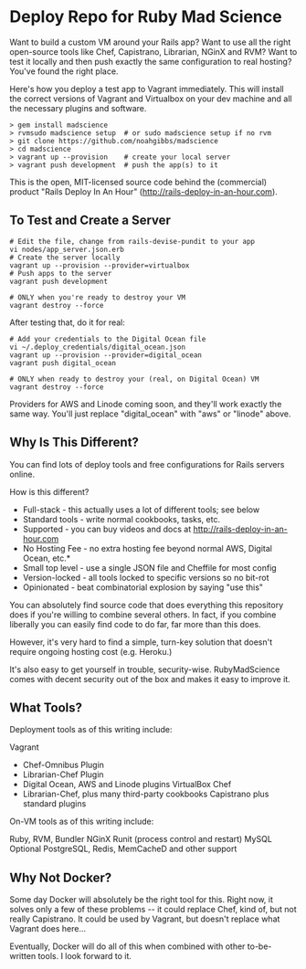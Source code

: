 # Deploy Repo for Ruby Mad Science

Want to build a custom VM around your Rails app? Want to use all the right
open-source tools like Chef, Capistrano, Librarian, NGinX and RVM? Want to
test it locally and then push exactly the same configuration to real hosting?
You've found the right place.

Here's how you deploy a test app to Vagrant immediately. This will install the
correct versions of Vagrant and Virtualbox on your dev machine and all the
necessary plugins and software.

    > gem install madscience
    > rvmsudo madscience setup  # or sudo madscience setup if no rvm
    > git clone https://github.com/noahgibbs/madscience
    > cd madscience
    > vagrant up --provision    # create your local server
    > vagrant push development  # push the app(s) to it

This is the open, MIT-licensed source code behind the (commercial) product
"Rails Deploy In An Hour" (http://rails-deploy-in-an-hour.com).

## To Test and Create a Server

    # Edit the file, change from rails-devise-pundit to your app
    vi nodes/app_server.json.erb
    # Create the server locally
    vagrant up --provision --provider=virtualbox
    # Push apps to the server
    vagrant push development

    # ONLY when you're ready to destroy your VM
    vagrant destroy --force

After testing that, do it for real:

    # Add your credentials to the Digital Ocean file
    vi ~/.deploy_credentials/digital_ocean.json
    vagrant up --provision --provider=digital_ocean
    vagrant push digital_ocean

    # ONLY when ready to destroy your (real, on Digital Ocean) VM
    vagrant destroy --force

Providers for AWS and Linode coming soon, and they'll work exactly the same
way. You'll just replace "digital_ocean" with "aws" or "linode" above.

## Why Is This Different?

You can find lots of deploy tools and free configurations for Rails servers
online.

How is this different?

* Full-stack - this actually uses a lot of different tools; see below
* Standard tools - write normal cookbooks, tasks, etc.
* Supported - you can buy videos and docs at http://rails-deploy-in-an-hour.com
* No Hosting Fee - no extra hosting fee beyond normal AWS, Digital Ocean, etc.*
* Small top level - use a single JSON file and Cheffile for most config
* Version-locked - all tools locked to specific versions so no bit-rot
* Opinionated - beat combinatorial explosion by saying "use this"

You can absolutely find source code that does everything this repository does
if you're willing to combine several others. In fact, if you combine liberally
you can easily find code to do far, far more than this does.

However, it's very hard to find a simple, turn-key solution that doesn't
require ongoing hosting cost (e.g. Heroku.)

It's also easy to get yourself in trouble, security-wise. RubyMadScience comes
with decent security out of the box and makes it easy to improve it.

## What Tools?

Deployment tools as of this writing include:

Vagrant
  * Chef-Omnibus Plugin
  * Librarian-Chef Plugin
  * Digital Ocean, AWS and Linode plugins
VirtualBox
Chef
  * Librarian-Chef, plus many third-party cookbooks
Capistrano plus standard plugins

On-VM tools as of this writing include:

Ruby, RVM, Bundler
NGinX
Runit (process control and restart)
MySQL
Optional PostgreSQL, Redis, MemCacheD and other support

## Why Not Docker?

Some day Docker will absolutely be the right tool for this. Right now, it
solves only a few of these problems -- it could replace Chef, kind of, but not
really Capistrano. It could be used by Vagrant, but doesn't replace what
Vagrant does here...

Eventually, Docker will do all of this when combined with other to-be-written
tools. I look forward to it.
